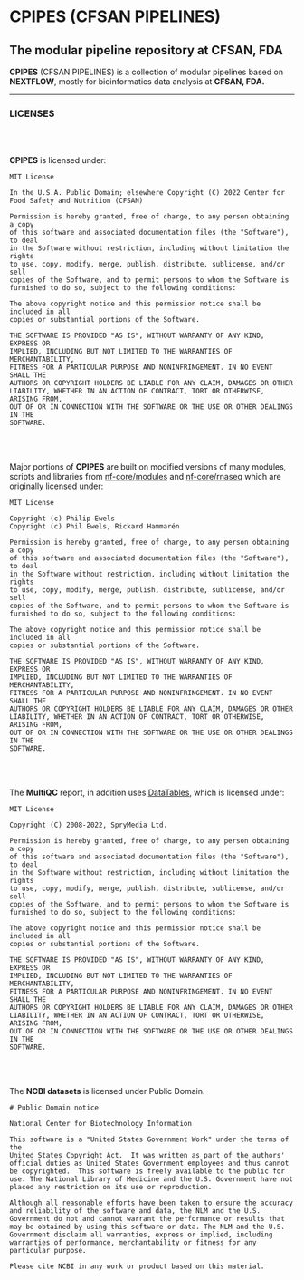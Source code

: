 # CPIPES (CFSAN PIPELINES)

## The modular pipeline repository at CFSAN, FDA

**CPIPES** (CFSAN PIPELINES) is a collection of modular pipelines based on **NEXTFLOW**,
mostly for bioinformatics data analysis at **CFSAN, FDA.**

---

### **LICENSES**

\
&nbsp;

**CPIPES** is licensed under:

```text
MIT License

In the U.S.A. Public Domain; elsewhere Copyright (C) 2022 Center for Food Safety and Nutrition (CFSAN)

Permission is hereby granted, free of charge, to any person obtaining a copy
of this software and associated documentation files (the "Software"), to deal
in the Software without restriction, including without limitation the rights
to use, copy, modify, merge, publish, distribute, sublicense, and/or sell
copies of the Software, and to permit persons to whom the Software is
furnished to do so, subject to the following conditions:

The above copyright notice and this permission notice shall be included in all
copies or substantial portions of the Software.

THE SOFTWARE IS PROVIDED "AS IS", WITHOUT WARRANTY OF ANY KIND, EXPRESS OR
IMPLIED, INCLUDING BUT NOT LIMITED TO THE WARRANTIES OF MERCHANTABILITY,
FITNESS FOR A PARTICULAR PURPOSE AND NONINFRINGEMENT. IN NO EVENT SHALL THE
AUTHORS OR COPYRIGHT HOLDERS BE LIABLE FOR ANY CLAIM, DAMAGES OR OTHER
LIABILITY, WHETHER IN AN ACTION OF CONTRACT, TORT OR OTHERWISE, ARISING FROM,
OUT OF OR IN CONNECTION WITH THE SOFTWARE OR THE USE OR OTHER DEALINGS IN THE
SOFTWARE.
```

\
&nbsp;

Major portions of **CPIPES** are built on modified versions of many modules, scripts and libraries from [nf-core/modules](https://github.com/nf-core/modules) and [nf-core/rnaseq](https://github.com/nf-core/rnaseq) which are originally licensed under:

```text
MIT License

Copyright (c) Philip Ewels
Copyright (c) Phil Ewels, Rickard Hammarén

Permission is hereby granted, free of charge, to any person obtaining a copy
of this software and associated documentation files (the "Software"), to deal
in the Software without restriction, including without limitation the rights
to use, copy, modify, merge, publish, distribute, sublicense, and/or sell
copies of the Software, and to permit persons to whom the Software is
furnished to do so, subject to the following conditions:

The above copyright notice and this permission notice shall be included in all
copies or substantial portions of the Software.

THE SOFTWARE IS PROVIDED "AS IS", WITHOUT WARRANTY OF ANY KIND, EXPRESS OR
IMPLIED, INCLUDING BUT NOT LIMITED TO THE WARRANTIES OF MERCHANTABILITY,
FITNESS FOR A PARTICULAR PURPOSE AND NONINFRINGEMENT. IN NO EVENT SHALL THE
AUTHORS OR COPYRIGHT HOLDERS BE LIABLE FOR ANY CLAIM, DAMAGES OR OTHER
LIABILITY, WHETHER IN AN ACTION OF CONTRACT, TORT OR OTHERWISE, ARISING FROM,
OUT OF OR IN CONNECTION WITH THE SOFTWARE OR THE USE OR OTHER DEALINGS IN THE
SOFTWARE.
```

\
&nbsp;

The **MultiQC** report, in addition uses [DataTables](https://datatables.net), which is licensed under:

```text
MIT License

Copyright (C) 2008-2022, SpryMedia Ltd.

Permission is hereby granted, free of charge, to any person obtaining a copy
of this software and associated documentation files (the "Software"), to deal
in the Software without restriction, including without limitation the rights
to use, copy, modify, merge, publish, distribute, sublicense, and/or sell
copies of the Software, and to permit persons to whom the Software is
furnished to do so, subject to the following conditions:

The above copyright notice and this permission notice shall be included in all
copies or substantial portions of the Software.

THE SOFTWARE IS PROVIDED "AS IS", WITHOUT WARRANTY OF ANY KIND, EXPRESS OR
IMPLIED, INCLUDING BUT NOT LIMITED TO THE WARRANTIES OF MERCHANTABILITY,
FITNESS FOR A PARTICULAR PURPOSE AND NONINFRINGEMENT. IN NO EVENT SHALL THE
AUTHORS OR COPYRIGHT HOLDERS BE LIABLE FOR ANY CLAIM, DAMAGES OR OTHER
LIABILITY, WHETHER IN AN ACTION OF CONTRACT, TORT OR OTHERWISE, ARISING FROM,
OUT OF OR IN CONNECTION WITH THE SOFTWARE OR THE USE OR OTHER DEALINGS IN THE
SOFTWARE.
```

\
&nbsp;

The **NCBI datasets** is licensed under Public Domain.

```text
# Public Domain notice

National Center for Biotechnology Information

This software is a "United States Government Work" under the terms of the
United States Copyright Act.  It was written as part of the authors'
official duties as United States Government employees and thus cannot
be copyrighted.  This software is freely available to the public for
use. The National Library of Medicine and the U.S. Government have not
placed any restriction on its use or reproduction.

Although all reasonable efforts have been taken to ensure the accuracy
and reliability of the software and data, the NLM and the U.S.
Government do not and cannot warrant the performance or results that
may be obtained by using this software or data. The NLM and the U.S.
Government disclaim all warranties, express or implied, including
warranties of performance, merchantability or fitness for any
particular purpose.

Please cite NCBI in any work or product based on this material.
```

